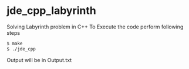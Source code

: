 # jde_cpp_labyrinth
Solving Labyrinth problem in C++
To Execute the code perform following steps
```sh
$ make
$ ./jde_cpp
```
Output will be in Output.txt
